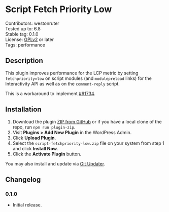 # Script Fetch Priority Low #

Contributors: westonruter  
Tested up to: 6.8  
Stable tag:   0.1.0  
License:      [GPLv2](https://www.gnu.org/licenses/gpl-2.0.html) or later  
Tags:         performance

## Description ##

This plugin improves performance for the LCP metric by setting `fetchpriority=low` on script modules (and `modulepreload` links) for the Interactivity API as well as on the `comment-reply` script.

This is a workaround to implement [#61734](https://core.trac.wordpress.org/ticket/61734).

## Installation ##

1. Download the plugin [ZIP from GitHub](https://github.com/westonruter/script-fetchpriority-low/archive/refs/heads/main.zip) or if you have a local clone of the repo, run `npm run plugin-zip`.
2. Visit **Plugins > Add New Plugin** in the WordPress Admin.
3. Click **Upload Plugin**.
4. Select the `script-fetchpriority-low.zip` file on your system from step 1 and click **Install Now**.
5. Click the **Activate Plugin** button.

You may also install and update via [Git Updater](https://git-updater.com/).

## Changelog ##

### 0.1.0 ###

* Initial release.
